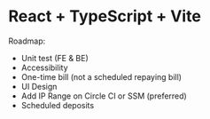 # React + TypeScript + Vite

Roadmap:

- Unit test (FE & BE)
- Accessibility
- One-time bill (not a scheduled repaying bill)
- UI Design
- Add IP Range on Circle CI or SSM (preferred)
- Scheduled deposits
